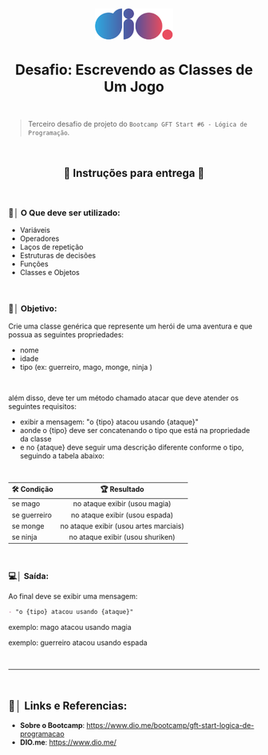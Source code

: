 <br>

<p align="center"><img src="./Imagens/Logo-Digital-Innovation-One.svg" width="156px" alt="Logo Dio.me"></p>

<h1 align="center">Desafio: Escrevendo as Classes de Um Jogo</h1>

<br>

> Terceiro desafio de projeto do `Bootcamp GFT Start #6 - Lógica de Programação`.

<br>

<h2 align="center">📝 Instruções para entrega 📝</h2>

<br>

### 📝│ O Que deve ser utilizado:

- Variáveis
- Operadores
- Laços de repetição
- Estruturas de decisões
- Funções
- Classes e Objetos

<br>

### 🎯│ Objetivo:

Crie uma classe genérica que represente um herói de uma aventura e que possua as seguintes propriedades:

- nome
- idade
- tipo (ex: guerreiro, mago, monge, ninja )

<br>

além disso, deve ter um método chamado atacar que deve atender os seguintes requisitos:

- exibir a mensagem: "o {tipo} atacou usando {ataque}"
- aonde o {tipo} deve ser concatenando o tipo que está na propriedade da classe
- e no {ataque} deve seguir uma descrição diferente conforme o tipo, seguindo a tabela abaixo:

<br>

<p align="center">

| 🛠 Condição  | 🏆 Resultado                           |
| ------------ |:--------------------------------------:|
| se mago      | no ataque exibir (usou magia)          |
| se guerreiro | no ataque exibir (usou espada)         |
| se monge     | no ataque exibir (usou artes marciais) |
| se ninja     | no ataque exibir (usou shuriken)       |

</p>

<br>

### 💻│ Saída:

Ao final deve se exibir uma mensagem:

```md
- "o {tipo} atacou usando {ataque}"
```

exemplo: mago atacou usando magia

exemplo: guerreiro atacou usando espada

<br><hr><br>

## 🔗│ Links e Referencias:

- **Sobre o Bootcamp**: https://www.dio.me/bootcamp/gft-start-logica-de-programacao
- **DIO.me**: https://www.dio.me/